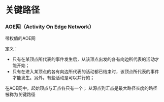 # 关键路径

### AOE网（Activity On Edge Network）
带权值的AOE网

定义：
- 只有在某顶点所代表的事件发生后，从该顶点出发的各有向边所代表的活动才能开始；
- 只有在进入某顶点的各有向边所代表的活动都已结束时，该顶点所代表的事件才能发生。另外，有些活动是可以并行的；

在AOE网中，起始顶点与汇点各只有一个；
从源点到汇点是最大路径长度的路径被称为关键路径
<!--stackedit_data:
eyJoaXN0b3J5IjpbLTE1MTU2MjI5MjAsMTcxMDQ2NTcxN119
-->